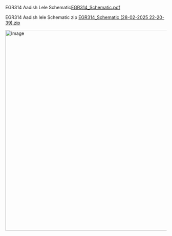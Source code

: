 

EGR314 Aadish Lele Schematic[EGR314_Schematic.pdf](https://github.com/user-attachments/files/19037171/EGR314_Schematic.pdf)

EGR314 Aadish lele Schematic zip
[EGR314_Schematic (28-02-2025 22-20-39).zip](https://github.com/user-attachments/files/19037172/EGR314_Schematic.28-02-2025.22-20-39.zip)

<img width="626" alt="Image" src="https://github.com/user-attachments/assets/0079b08b-d48b-487c-a9d9-7e5ff5cf5866" />
